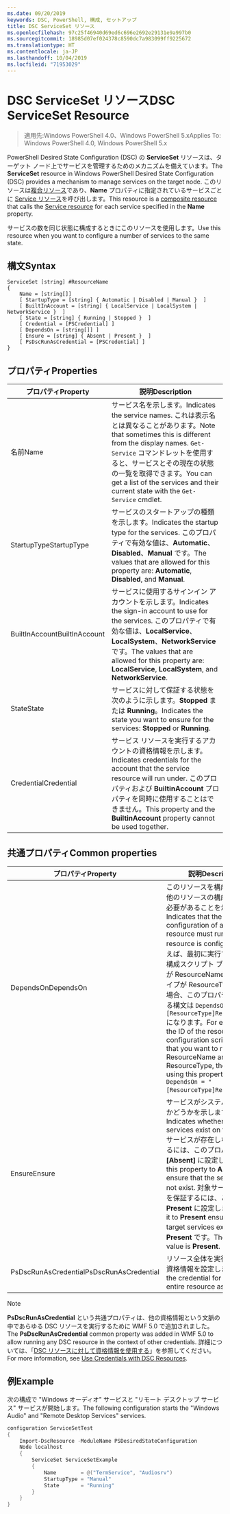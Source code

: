 ```yaml
---
ms.date: 09/20/2019
keywords: DSC, PowerShell, 構成, セットアップ
title: DSC ServiceSet リソース
ms.openlocfilehash: 97c25f46940d69ed6c696e2692e29131e9a997b0
ms.sourcegitcommit: 18985d07ef024378c8590dc7a983099ff9225672
ms.translationtype: HT
ms.contentlocale: ja-JP
ms.lasthandoff: 10/04/2019
ms.locfileid: "71953029"
---
```

# <a name="dsc-serviceset-resource"></a><span data-ttu-id="5044c-103">DSC ServiceSet リソース</span><span class="sxs-lookup"><span data-stu-id="5044c-103">DSC ServiceSet Resource</span></span>

> <span data-ttu-id="5044c-104">適用先:Windows PowerShell 4.0、Windows PowerShell 5.x</span><span class="sxs-lookup"><span data-stu-id="5044c-104">Applies To: Windows PowerShell 4.0, Windows PowerShell 5.x</span></span>

<span data-ttu-id="5044c-105">PowerShell Desired State Configuration (DSC) の **ServiceSet** リソースは、ターゲット ノード上でサービスを管理するためのメカニズムを備えています。</span><span class="sxs-lookup"><span data-stu-id="5044c-105">The **ServiceSet** resource in Windows PowerShell Desired State Configuration (DSC) provides a mechanism to manage services on the target node.</span></span> <span data-ttu-id="5044c-106">このリソースは[複合リソース](../../../resources/authoringResourceComposite.md)であり、**Name** プロパティに指定されているサービスごとに [Service リソース](serviceResource.md)を呼び出します。</span><span class="sxs-lookup"><span data-stu-id="5044c-106">This resource is a [composite resource](../../../resources/authoringResourceComposite.md) that calls the [Service resource](serviceResource.md) for each service specified in the **Name** property.</span></span>

<span data-ttu-id="5044c-107">サービスの数を同じ状態に構成するときにこのリソースを使用します。</span><span class="sxs-lookup"><span data-stu-id="5044c-107">Use this resource when you want to configure a number of services to the same state.</span></span>

## <a name="syntax"></a><span data-ttu-id="5044c-108">構文</span><span class="sxs-lookup"><span data-stu-id="5044c-108">Syntax</span></span>

```Syntax
ServiceSet [string] #ResourceName
{
    Name = [string[]]
    [ StartupType = [string] { Automatic | Disabled | Manual }  ]
    [ BuiltInAccount = [string] { LocalService | LocalSystem | NetworkService }  ]
    [ State = [string] { Running | Stopped }  ]
    [ Credential = [PSCredential] ]
    [ DependsOn = [string[]] ]
    [ Ensure = [string] { Absent | Present }  ]
    [ PsDscRunAsCredential = [PSCredential] ]
}
```

## <a name="properties"></a><span data-ttu-id="5044c-109">プロパティ</span><span class="sxs-lookup"><span data-stu-id="5044c-109">Properties</span></span>

|<span data-ttu-id="5044c-110">プロパティ</span><span class="sxs-lookup"><span data-stu-id="5044c-110">Property</span></span> |<span data-ttu-id="5044c-111">説明</span><span class="sxs-lookup"><span data-stu-id="5044c-111">Description</span></span> |
|---|---|
|<span data-ttu-id="5044c-112">名前</span><span class="sxs-lookup"><span data-stu-id="5044c-112">Name</span></span> |<span data-ttu-id="5044c-113">サービス名を示します。</span><span class="sxs-lookup"><span data-stu-id="5044c-113">Indicates the service names.</span></span> <span data-ttu-id="5044c-114">これは表示名とは異なることがあります。</span><span class="sxs-lookup"><span data-stu-id="5044c-114">Note that sometimes this is different from the display names.</span></span> <span data-ttu-id="5044c-115">`Get-Service` コマンドレットを使用すると、サービスとその現在の状態の一覧を取得できます。</span><span class="sxs-lookup"><span data-stu-id="5044c-115">You can get a list of the services and their current state with the `Get-Service` cmdlet.</span></span> |
|<span data-ttu-id="5044c-116">StartupType</span><span class="sxs-lookup"><span data-stu-id="5044c-116">StartupType</span></span> |<span data-ttu-id="5044c-117">サービスのスタートアップの種類を示します。</span><span class="sxs-lookup"><span data-stu-id="5044c-117">Indicates the startup type for the services.</span></span> <span data-ttu-id="5044c-118">このプロパティで有効な値は、**Automatic**、**Disabled**、**Manual** です。</span><span class="sxs-lookup"><span data-stu-id="5044c-118">The values that are allowed for this property are: **Automatic**, **Disabled**, and **Manual**.</span></span> |
|<span data-ttu-id="5044c-119">BuiltInAccount</span><span class="sxs-lookup"><span data-stu-id="5044c-119">BuiltInAccount</span></span> |<span data-ttu-id="5044c-120">サービスに使用するサインイン アカウントを示します。</span><span class="sxs-lookup"><span data-stu-id="5044c-120">Indicates the sign-in account to use for the services.</span></span> <span data-ttu-id="5044c-121">このプロパティで有効な値は、**LocalService**、**LocalSystem**、**NetworkService** です。</span><span class="sxs-lookup"><span data-stu-id="5044c-121">The values that are allowed for this property are: **LocalService**, **LocalSystem**, and **NetworkService**.</span></span> |
|<span data-ttu-id="5044c-122">State</span><span class="sxs-lookup"><span data-stu-id="5044c-122">State</span></span> |<span data-ttu-id="5044c-123">サービスに対して保証する状態を次のように示します。**Stopped** または **Running**。</span><span class="sxs-lookup"><span data-stu-id="5044c-123">Indicates the state you want to ensure for the services: **Stopped** or **Running**.</span></span> |
|<span data-ttu-id="5044c-124">Credential</span><span class="sxs-lookup"><span data-stu-id="5044c-124">Credential</span></span> |<span data-ttu-id="5044c-125">サービス リソースを実行するアカウントの資格情報を示します。</span><span class="sxs-lookup"><span data-stu-id="5044c-125">Indicates credentials for the account that the service resource will run under.</span></span> <span data-ttu-id="5044c-126">このプロパティおよび **BuiltinAccount** プロパティを同時に使用することはできません。</span><span class="sxs-lookup"><span data-stu-id="5044c-126">This property and the **BuiltinAccount** property cannot be used together.</span></span> |

## <a name="common-properties"></a><span data-ttu-id="5044c-127">共通プロパティ</span><span class="sxs-lookup"><span data-stu-id="5044c-127">Common properties</span></span>

|<span data-ttu-id="5044c-128">プロパティ</span><span class="sxs-lookup"><span data-stu-id="5044c-128">Property</span></span> |<span data-ttu-id="5044c-129">説明</span><span class="sxs-lookup"><span data-stu-id="5044c-129">Description</span></span> |
|---|---|
|<span data-ttu-id="5044c-130">DependsOn</span><span class="sxs-lookup"><span data-stu-id="5044c-130">DependsOn</span></span> |<span data-ttu-id="5044c-131">このリソースを構成する前に、他のリソースの構成を実行する必要があることを示します。</span><span class="sxs-lookup"><span data-stu-id="5044c-131">Indicates that the configuration of another resource must run before this resource is configured.</span></span> <span data-ttu-id="5044c-132">たとえば、最初に実行するリソース構成スクリプト ブロックの ID が ResourceName で、そのタイプが ResourceType である場合、このプロパティを使用する構文は `DependsOn = "[ResourceType]ResourceName"` になります。</span><span class="sxs-lookup"><span data-stu-id="5044c-132">For example, if the ID of the resource configuration script block that you want to run first is ResourceName and its type is ResourceType, the syntax for using this property is `DependsOn = "[ResourceType]ResourceName"`.</span></span> |
|<span data-ttu-id="5044c-133">Ensure</span><span class="sxs-lookup"><span data-stu-id="5044c-133">Ensure</span></span> |<span data-ttu-id="5044c-134">サービスがシステムに存在するかどうかを示します。</span><span class="sxs-lookup"><span data-stu-id="5044c-134">Indicates whether the services exist on the system.</span></span> <span data-ttu-id="5044c-135">サービスが存在しないようにするには、このプロパティを **[Absent]** に設定します。</span><span class="sxs-lookup"><span data-stu-id="5044c-135">Set this property to **Absent** to ensure that the services do not exist.</span></span> <span data-ttu-id="5044c-136">対象サービスの存在を保証するには、これを **Present** に設定します</span><span class="sxs-lookup"><span data-stu-id="5044c-136">Setting it to **Present** ensures that target services exist.</span></span> <span data-ttu-id="5044c-137">既定値は **Present** です。</span><span class="sxs-lookup"><span data-stu-id="5044c-137">The default value is **Present**.</span></span> |
|<span data-ttu-id="5044c-138">PsDscRunAsCredential</span><span class="sxs-lookup"><span data-stu-id="5044c-138">PsDscRunAsCredential</span></span> |<span data-ttu-id="5044c-139">リソース全体を実行するための資格情報を設定します。</span><span class="sxs-lookup"><span data-stu-id="5044c-139">Sets the credential for running the entire resource as.</span></span> |

> [!NOTE]
> <span data-ttu-id="5044c-140">**PsDscRunAsCredential** という共通プロパティは、他の資格情報という文脈の中であらゆる DSC リソースを実行するために WMF 5.0 で追加されました。</span><span class="sxs-lookup"><span data-stu-id="5044c-140">The **PsDscRunAsCredential** common property was added in WMF 5.0 to allow running any DSC resource in the context of other credentials.</span></span> <span data-ttu-id="5044c-141">詳細については、「[DSC リソースに対して資格情報を使用する](../../../configurations/runasuser.md)」を参照してください。</span><span class="sxs-lookup"><span data-stu-id="5044c-141">For more information, see [Use Credentials with DSC Resources](../../../configurations/runasuser.md).</span></span>

## <a name="example"></a><span data-ttu-id="5044c-142">例</span><span class="sxs-lookup"><span data-stu-id="5044c-142">Example</span></span>

<span data-ttu-id="5044c-143">次の構成で "Windows オーディオ" サービスと "リモート デスクトップ サービス" サービスが開始します。</span><span class="sxs-lookup"><span data-stu-id="5044c-143">The following configuration starts the "Windows Audio" and "Remote Desktop Services" services.</span></span>

```powershell
configuration ServiceSetTest
{
    Import-DscResource -ModuleName PSDesiredStateConfiguration
    Node localhost
    {
        ServiceSet ServiceSetExample
        {
            Name        = @("TermService", "Audiosrv")
            StartupType = "Manual"
            State       = "Running"
        }
    }
}
```
